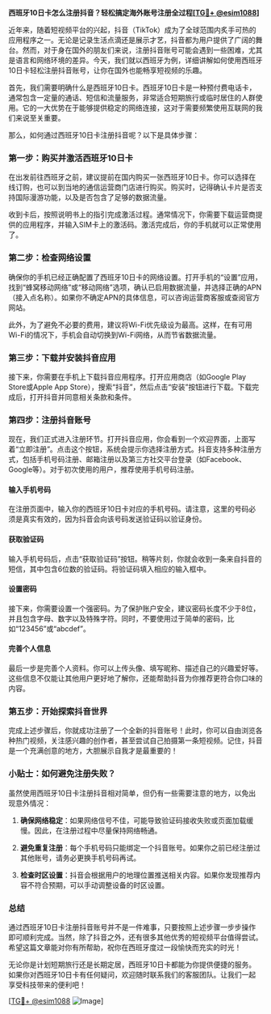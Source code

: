 **西班牙10日卡怎么注册抖音？轻松搞定海外账号注册全过程[[TG💪+ @esim1088](https://t.me/s/esim1088)]**

近年来，随着短视频平台的兴起，抖音（TikTok）成为了全球范围内炙手可热的应用程序之一。无论是记录生活点滴还是展示才艺，抖音都为用户提供了广阔的舞台。然而，对于身在国外的朋友们来说，注册抖音账号可能会遇到一些困难，尤其是语言和网络环境的差异。今天，我们就以西班牙为例，详细讲解如何使用西班牙10日卡轻松注册抖音账号，让你在国外也能畅享短视频的乐趣。

首先，我们需要明确什么是西班牙10日卡。西班牙10日卡是一种预付费电话卡，通常包含一定量的通话、短信和流量服务，非常适合短期旅行或临时居住的人群使用。它的一大优势在于能够提供稳定的网络连接，这对于需要频繁使用互联网的我们来说至关重要。

那么，如何通过西班牙10日卡注册抖音呢？以下是具体步骤：

### 第一步：购买并激活西班牙10日卡

在出发前往西班牙之前，建议提前在国内购买一张西班牙10日卡。你可以选择在线订购，也可以到当地的通信运营商门店进行购买。购买时，记得确认卡片是否支持国际漫游功能，以及是否包含了足够的数据流量。

收到卡后，按照说明书上的指引完成激活过程。通常情况下，你需要下载运营商提供的应用程序，并输入SIM卡上的激活码。激活完成后，你的手机就可以正常使用了。

### 第二步：检查网络设置

确保你的手机已经正确配置了西班牙10日卡的网络设置。打开手机的“设置”应用，找到“蜂窝移动网络”或“移动网络”选项，确认已启用数据流量，并选择正确的APN（接入点名称）。如果你不确定APN的具体信息，可以咨询运营商客服或查阅官方网站。

此外，为了避免不必要的费用，建议将Wi-Fi优先级设为最高。这样，在有可用Wi-Fi的情况下，手机会自动切换到Wi-Fi网络，从而节省数据流量。

### 第三步：下载并安装抖音应用

接下来，你需要在手机上下载抖音应用程序。打开应用商店（如Google Play Store或Apple App Store），搜索“抖音”，然后点击“安装”按钮进行下载。下载完成后，打开抖音并同意相关条款和条件。

### 第四步：注册抖音账号

现在，我们正式进入注册环节。打开抖音应用，你会看到一个欢迎界面，上面写着“立即注册”。点击这个按钮，系统会提示你选择注册方式。抖音支持多种注册方式，包括手机号码注册、邮箱注册以及第三方社交平台登录（如Facebook、Google等）。对于初次使用的用户，推荐使用手机号码注册。

#### 输入手机号码

在注册页面中，输入你的西班牙10日卡对应的手机号码。请注意，这里的号码必须是真实有效的，因为抖音会向该号码发送验证码以验证身份。

#### 获取验证码

输入手机号码后，点击“获取验证码”按钮。稍等片刻，你就会收到一条来自抖音的短信，其中包含6位数的验证码。将验证码填入相应的输入框中。

#### 设置密码

接下来，你需要设置一个强密码。为了保护账户安全，建议密码长度不少于8位，并且包含字母、数字以及特殊字符。同时，不要使用过于简单的密码，比如“123456”或“abcdef”。

#### 完善个人信息

最后一步是完善个人资料。你可以上传头像、填写昵称、描述自己的兴趣爱好等。这些信息不仅能让其他用户更好地了解你，还能帮助抖音为你推荐更符合你口味的内容。

### 第五步：开始探索抖音世界

完成上述步骤后，你就成功注册了一个全新的抖音账号！此时，你可以自由浏览各种热门视频，关注感兴趣的创作者，甚至尝试自己拍摄第一条短视频。记住，抖音是一个充满创意的地方，大胆展示自我才是最重要的！

### 小贴士：如何避免注册失败？

虽然使用西班牙10日卡注册抖音相对简单，但仍有一些需要注意的地方，以免出现意外情况：

1. **确保网络稳定**：如果网络信号不佳，可能导致验证码接收失败或页面加载缓慢。因此，在注册过程中尽量保持网络畅通。
   
2. **避免重复注册**：每个手机号码只能绑定一个抖音账号。如果你之前已经注册过其他账号，请务必更换手机号码再试。

3. **检查时区设置**：抖音会根据用户的地理位置推送相关内容。如果你发现推荐内容不符合预期，可以手动调整设备的时区设置。

### 总结

通过西班牙10日卡注册抖音账号并不是一件难事，只要按照上述步骤一步步操作即可顺利完成。当然，除了抖音之外，还有很多其他优秀的短视频平台值得尝试。希望这篇文章能对你有所帮助，祝你在西班牙度过一段愉快而充实的时光！

无论你是计划短期旅行还是长期定居，西班牙10日卡都能为你提供便捷的服务。如果你对西班牙10日卡有任何疑问，欢迎随时联系我们的客服团队。让我们一起享受科技带来的便利吧！

[[TG💪+ @esim1088](https://t.me/s/esim1088) ![Image](https://i.postimg.cc/4NQfJmqS/Snipaste-2025-05-13-00-14-12.png)]